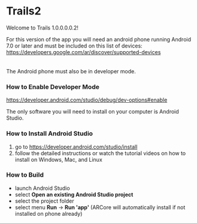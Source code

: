 # Trails2
Welcome to Trails 1.0.0.0.0.2!

For this version of the app you will need an android phone running Android 7.0 or later and must be included on this list of devices:</br>
https://developers.google.com/ar/discover/supported-devices </br></br>
</br> The Android phone must also be in developer mode.</br>
### How to Enable Developer Mode
https://developer.android.com/studio/debug/dev-options#enable
</br>

The only software you will need to install on your computer is Android Studio.</br> 
### How to Install Android Studio
1. go to https://developer.android.com/studio/install
2. follow the detailed instructions or watch the tutorial videos on how to install on Windows, Mac, and Linux

### How to Build
* launch Android Studio
* select **Open an existing Android Studio project**
* select the project folder
* select menu **Run** -> **Run 'app'**
(ARCore will automatically install if not installed on phone already)
